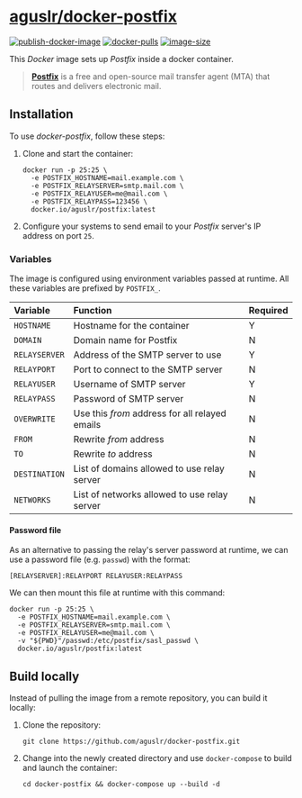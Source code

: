 [aguslr/docker-postfix][1]
==========================

[![publish-docker-image](https://github.com/aguslr/docker-postfix/actions/workflows/docker-publish.yml/badge.svg)](https://github.com/aguslr/docker-postfix/actions/workflows/docker-publish.yml) [![docker-pulls](https://img.shields.io/docker/pulls/aguslr/postfix)](https://hub.docker.com/r/aguslr/postfix) [![image-size](https://img.shields.io/docker/image-size/aguslr/postfix/latest)](https://hub.docker.com/r/aguslr/postfix)


This *Docker* image sets up *Postfix* inside a docker container.

> **[Postfix][2]** is a free and open-source mail transfer agent (MTA) that
> routes and delivers electronic mail.


Installation
------------

To use *docker-postfix*, follow these steps:

1. Clone and start the container:

       docker run -p 25:25 \
         -e POSTFIX_HOSTNAME=mail.example.com \
         -e POSTFIX_RELAYSERVER=smtp.mail.com \
         -e POSTFIX_RELAYUSER=me@mail.com \
         -e POSTFIX_RELAYPASS=123456 \
         docker.io/aguslr/postfix:latest

2. Configure your systems to send email to your *Postfix* server's IP address on
   port `25`.


### Variables

The image is configured using environment variables passed at runtime. All these
variables are prefixed by `POSTFIX_`.

| Variable      | Function                                       | Required |
| :------------ | :--------------------------------------------- | -------- |
| `HOSTNAME`    | Hostname for the container                     | Y        |
| `DOMAIN`      | Domain name for Postfix                        | N        |
| `RELAYSERVER` | Address of the SMTP server to use              | Y        |
| `RELAYPORT`   | Port to connect to the SMTP server             | N        |
| `RELAYUSER`   | Username of SMTP server                        | Y        |
| `RELAYPASS`   | Password of SMTP server                        | N        |
| `OVERWRITE`   | Use this *from* address for all relayed emails | N        |
| `FROM`        | Rewrite *from* address                         | N        |
| `TO`          | Rewrite *to* address                           | N        |
| `DESTINATION` | List of domains allowed to use relay server    | N        |
| `NETWORKS`    | List of networks allowed to use relay server   | N        |


#### Password file

As an alternative to passing the relay's server password at runtime, we can use
a password file (e.g. `passwd`) with the format:

    [RELAYSERVER]:RELAYPORT RELAYUSER:RELAYPASS

We can then mount this file at runtime with this command:

    docker run -p 25:25 \
      -e POSTFIX_HOSTNAME=mail.example.com \
      -e POSTFIX_RELAYSERVER=smtp.mail.com \
      -e POSTFIX_RELAYUSER=me@mail.com \
      -v "${PWD}"/passwd:/etc/postfix/sasl_passwd \
      docker.io/aguslr/postfix:latest


Build locally
-------------

Instead of pulling the image from a remote repository, you can build it locally:

1. Clone the repository:

       git clone https://github.com/aguslr/docker-postfix.git

2. Change into the newly created directory and use `docker-compose` to build and
   launch the container:

       cd docker-postfix && docker-compose up --build -d


[1]: https://github.com/aguslr/docker-postfix
[2]: https://www.postfix.org/
